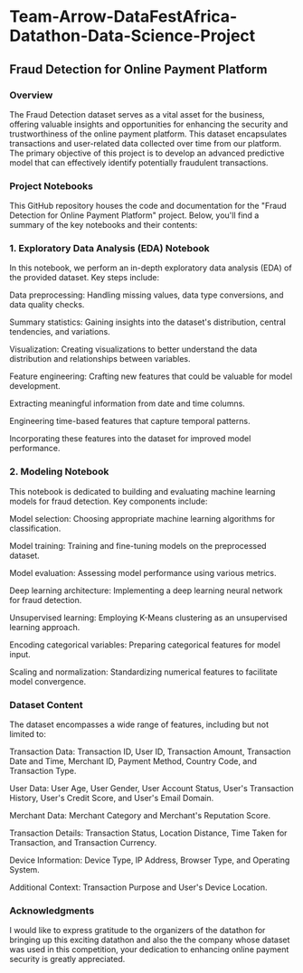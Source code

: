 # Team-Arrow-DataFestAfrica-Datathon-Data-Science-Project

## Fraud Detection for Online Payment Platform

### Overview
The Fraud Detection dataset serves as a vital asset for the business, offering valuable insights and opportunities for enhancing the security and trustworthiness of the online payment platform. This dataset encapsulates transactions and user-related data collected over time from our platform. The primary objective of this project is to develop an advanced predictive model that can effectively identify potentially fraudulent transactions.

### Project Notebooks

This GitHub repository houses the code and documentation for the "Fraud Detection for Online Payment Platform" project. Below, you'll find a summary of the key notebooks and their contents:

### 1. Exploratory Data Analysis (EDA) Notebook

In this notebook, we perform an in-depth exploratory data analysis (EDA) of the provided dataset. Key steps include:

Data preprocessing: Handling missing values, data type conversions, and data quality checks.

Summary statistics: Gaining insights into the dataset's distribution, central tendencies, and variations.

Visualization: Creating visualizations to better understand the data distribution and relationships between variables.

Feature engineering: Crafting new features that could be valuable for model development.

Extracting meaningful information from date and time columns.

Engineering time-based features that capture temporal patterns.

Incorporating these features into the dataset for improved model performance.

### 2. Modeling Notebook

This notebook is dedicated to building and evaluating machine learning models for fraud detection. Key components include:

Model selection: Choosing appropriate machine learning algorithms for classification.

Model training: Training and fine-tuning models on the preprocessed dataset.

Model evaluation: Assessing model performance using various metrics.

Deep learning architecture: Implementing a deep learning neural network for fraud detection.

Unsupervised learning: Employing K-Means clustering as an unsupervised learning approach.

Encoding categorical variables: Preparing categorical features for model input.

Scaling and normalization: Standardizing numerical features to facilitate model convergence.

### Dataset Content
The dataset encompasses a wide range of features, including but not limited to:

Transaction Data: Transaction ID, User ID, Transaction Amount, Transaction Date and Time, Merchant ID, Payment Method, Country Code, and Transaction Type.

User Data: User Age, User Gender, User Account Status, User's Transaction History, User's Credit Score, and User's Email Domain.

Merchant Data: Merchant Category and Merchant's Reputation Score.

Transaction Details: Transaction Status, Location Distance, Time Taken for Transaction, and Transaction Currency.

Device Information: Device Type, IP Address, Browser Type, and Operating System.

Additional Context: Transaction Purpose and User's Device Location.

### Acknowledgments
I would like to express gratitude to the organizers of the datathon for bringing up this exciting datathon and also the the company whose dataset was used in this competition, your dedication to enhancing online payment security is greatly appreciated.
